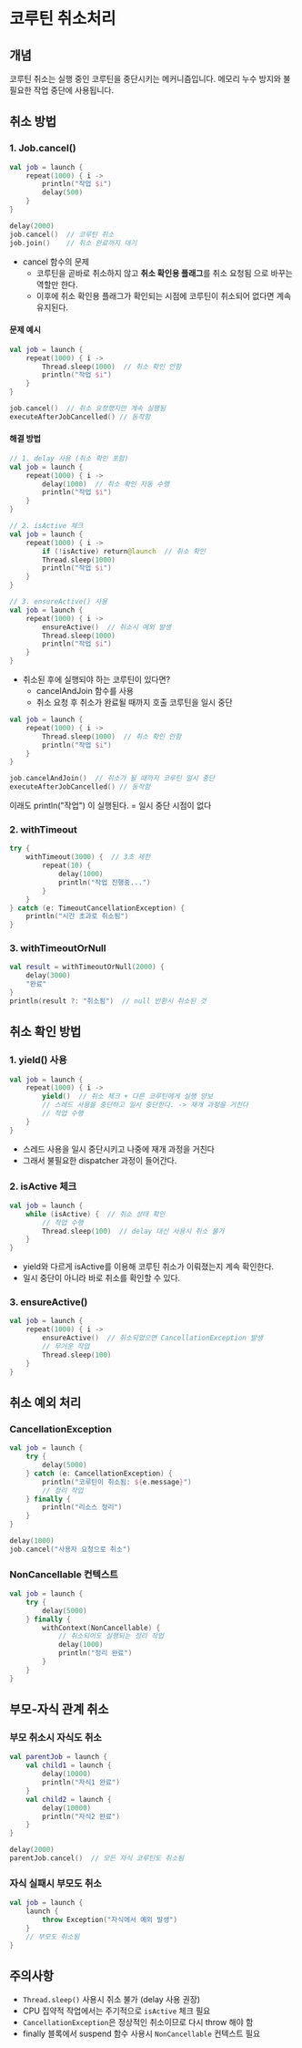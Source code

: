 # 코루틴 취소처리

## 개념
코루틴 취소는 실행 중인 코루틴을 중단시키는 메커니즘입니다. 메모리 누수 방지와 불필요한 작업 중단에 사용됩니다.

## 취소 방법

### 1. Job.cancel()
```kotlin
val job = launch {
    repeat(1000) { i ->
        println("작업 $i")
        delay(500)
    }
}

delay(2000)
job.cancel()  // 코루틴 취소
job.join()    // 취소 완료까지 대기
```

- cancel 함수의 문제
  - 코루틴을 곧바로 취소하지 않고 **취소 확인용 플래그**를 취소 요청됨 으로 바꾸는 역할만 한다.
  - 이후에 취소 확인용 플래그가 확인되는 시점에 코루틴이 취소되어 없다면 계속 유지된다.

#### 문제 예시
```kotlin
val job = launch {
    repeat(1000) { i ->
        Thread.sleep(1000)  // 취소 확인 안함
        println("작업 $i")
    }
}

job.cancel()  // 취소 요청했지만 계속 실행됨
executeAfterJobCancelled() // 동작함
```

#### 해결 방법
```kotlin
// 1. delay 사용 (취소 확인 포함)
val job = launch {
    repeat(1000) { i ->
        delay(1000)  // 취소 확인 자동 수행
        println("작업 $i")
    }
}

// 2. isActive 체크
val job = launch {
    repeat(1000) { i ->
        if (!isActive) return@launch  // 취소 확인
        Thread.sleep(1000)
        println("작업 $i")
    }
}

// 3. ensureActive() 사용
val job = launch {
    repeat(1000) { i ->
        ensureActive()  // 취소시 예외 발생
        Thread.sleep(1000)
        println("작업 $i")
    }
}
```

- 취소된 후에 실행되야 하는 코루틴이 있다면?
  - cancelAndJoin 함수를 사용
  - 취소 요청 후 취소가 완료될 때까지 호출 코루틴을 일시 중단

```kotlin
val job = launch {
    repeat(1000) { i ->
        Thread.sleep(1000)  // 취소 확인 안함
        println("작업 $i")
    }
}

job.cancelAndJoin()  // 취소가 될 때까지 코루틴 일시 중단
executeAfterJobCancelled() // 동작함
```
이래도 println("작업") 이 실행된다. = 일시 중단 시점이 없다



### 2. withTimeout
```kotlin
try {
    withTimeout(3000) {  // 3초 제한
        repeat(10) {
            delay(1000)
            println("작업 진행중...")
        }
    }
} catch (e: TimeoutCancellationException) {
    println("시간 초과로 취소됨")
}
```

### 3. withTimeoutOrNull
```kotlin
val result = withTimeoutOrNull(2000) {
    delay(3000)
    "완료"
}
println(result ?: "취소됨")  // null 반환시 취소된 것
```

## 취소 확인 방법

### 1. yield() 사용
```kotlin
val job = launch {
    repeat(1000) { i ->
        yield()  // 취소 체크 + 다른 코루틴에게 실행 양보
        // 스레드 사용을 중단하고 일시 중단한다. -> 재개 과정을 거친다 
        // 작업 수행
    }
}
```
- 스레드 사용을 일시 중단시키고 나중에 재개 과정을 거친다
- 그래서 불필요한 dispatcher 과정이 들어간다.


### 2. isActive 체크
```kotlin
val job = launch {
    while (isActive) {  // 취소 상태 확인
        // 작업 수행
        Thread.sleep(100)  // delay 대신 사용시 취소 불가
    }
}
```

- yield와 다르게 isActive를 이용해 코루틴 취소가 이뤄졌는지 계속 확인한다.
- 일시 중단이 아니라 바로 취소를 확인할 수 있다.

### 3. ensureActive()
```kotlin
val job = launch {
    repeat(1000) { i ->
        ensureActive()  // 취소되었으면 CancellationException 발생
        // 무거운 작업
        Thread.sleep(100)
    }
}
```

## 취소 예외 처리

### CancellationException
```kotlin
val job = launch {
    try {
        delay(5000)
    } catch (e: CancellationException) {
        println("코루틴이 취소됨: ${e.message}")
        // 정리 작업
    } finally {
        println("리소스 정리")
    }
}

delay(1000)
job.cancel("사용자 요청으로 취소")
```

### NonCancellable 컨텍스트
```kotlin
val job = launch {
    try {
        delay(5000)
    } finally {
        withContext(NonCancellable) {
            // 취소되어도 실행되는 정리 작업
            delay(1000)
            println("정리 완료")
        }
    }
}
```

## 부모-자식 관계 취소

### 부모 취소시 자식도 취소
```kotlin
val parentJob = launch {
    val child1 = launch { 
        delay(10000)
        println("자식1 완료")
    }
    val child2 = launch { 
        delay(10000) 
        println("자식2 완료")
    }
}

delay(2000)
parentJob.cancel()  // 모든 자식 코루틴도 취소됨
```

### 자식 실패시 부모도 취소
```kotlin
val job = launch {
    launch {
        throw Exception("자식에서 예외 발생")
    }
    // 부모도 취소됨
}
```

## 주의사항
- `Thread.sleep()` 사용시 취소 불가 (delay 사용 권장)
- CPU 집약적 작업에서는 주기적으로 `isActive` 체크 필요
- `CancellationException`은 정상적인 취소이므로 다시 throw 해야 함
- finally 블록에서 suspend 함수 사용시 `NonCancellable` 컨텍스트 필요